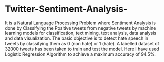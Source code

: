 # Twitter-Sentiment-Analysis-
It is a Natural Language Processing Problem where Sentiment Analysis is done by Classifying the Positive tweets from negative tweets by machine learning models for classification, text mining, text analysis, data analysis and data visualization.
The basic objective is to detect hate speech in tweets by classifying them as 0 (non hate) or 1 (hate).
A labelled dataset of 32000 tweets has been taken to train and test the model.
Here I have used Logistic Regression Algorithm to achieve a maximum accuracy of 94.5%.



